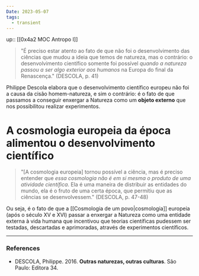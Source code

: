 ```yaml
---
Date: 2023-05-07
tags:
  - transient
---
```

up:: [[0x4a2 MOC Antropo I]]

> "É preciso estar atento ao fato de que não foi o desenvolvimento das ciências que mudou a ideia que temos de natureza, mas o contrário:
> o desenvolvimento científico somente foi possível *quando a natureza passou a ser algo exterior aos humanos* na Europa do final da Renascença." (DESCOLA, p. 41)

Philippe Descola elabora que o desenvolvimento científico europeu não foi a causa da cisão homem-natureza, e sim o contrário: é o fato de que passamos a conseguir enxergar a Natureza como um **objeto externo** que nos possibilitou realizar experimentos. 

# A cosmologia europeia da época alimentou o desenvolvimento científico
> "[A cosmologia europeia] tornou possível a ciência, mas é preciso entender que *essa cosmologia não é em si mesma o produto de uma atividade científica*. 
> Ela é uma maneira de distribuir as entidades do mundo, ela é o fruto de uma certa época, que permitiu que as ciências se desenvolvessem." (DESCOLA, p. 47-48)

Ou seja, é o fato de que a [[Cosmologia de um povo|cosmologia]] europeia (após o século XV e XVI) passar a enxergar a Natureza como uma entidade externa à vida humana que incentivou que teorias científicas pudessem ser testadas, descartadas e aprimoradas, através de experimentos científicos.

---
### References
- DESCOLA, Philippe. 2016. **Outras naturezas, outras culturas**. São Paulo: Editora 34.
